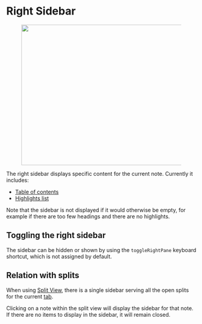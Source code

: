 # Right Sidebar
<figure class="image"><img style="aspect-ratio:1036/372;" src="Right Sidebar_image.png" width="1036" height="372"></figure>

The right sidebar displays specific content for the current note. Currently it includes:

*   <a class="reference-link" href="../../Note%20Types/Text/Table%20of%20contents.md">Table of contents</a>
*   <a class="reference-link" href="../../Note%20Types/Text/Highlights%20list.md">Highlights list</a>

Note that the sidebar is not displayed if it would otherwise be empty, for example if there are too few headings and there are no highlights.

## Toggling the right sidebar

The sidebar can be hidden or shown by using the `toggleRightPane` keyboard shortcut, which is not assigned by default.

## Relation with splits

When using <a class="reference-link" href="Split%20View.md">Split View</a>, there is a single sidebar serving all the open splits for the current [tab](Tabs.md).

Clicking on a note within the split view will display the sidebar for that note. If there are no items to display in the sidebar, it will remain closed.